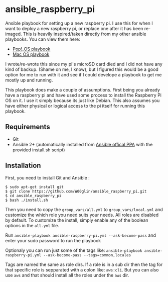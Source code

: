 # ansible_raspberry_pi
Ansible playbook for setting up a new raspberry pi. I use this for when I want to deploy a new raspberry pi, or replace one after it has been re-imaged. This is heavily inspired/taken directly from my other ansible playbooks. You can view them here:

 - [Pop!_OS playbook](https://github.com/W00glin/ansible_pop_os-desktop-)
 - [Mac OS playbook](https://github.com/W00glin/ansible_macos_playbook)

I wrote/re-wrote this since my pi's microSD card died and I did not have any kind of backup. (Shame on me, I know), but I figured this would be a good option for me to run with it and see if I could develope a playbook to get me mostly up and running.

This playbook does make a couple of assumptions. First being you already have a raspberry pi and have used some process to install the Raspberry Pi OS on it. I use it simply because its just like Debian. This also assumes you have either physical or logical access to the pi itself for running this playbook.

## Requirements
- Git
- Ansible 2+ (automatically installed from [Ansible offical PPA](https://launchpad.net/~ansible/+archive/ubuntu/ansible) with the provided install.sh script)


## Installation
First, you need to install Git and Ansible :
```
$ sudo apt-get install git
$ git clone https://github.com/W00glin/ansible_raspberry_pi.git
$ cd ansible_raspberry_pi
$ bash ./install.sh
```

Then you need to copy the `group_vars/all.yml` to `group_vars/local.yml` and customize the which role you need suits your needs. All roles are disabled by default. To customize the install, simply enable any of the boolean options in the  `all.yml` file. 

Run `ansible-playbook ansible-raspberry-pi.yml --ask-become-pass` and enter your sudo password to run the playbook

Optionaly you can run just some of the tags like:
`ansible-playbook ansible-raspberry-pi.yml --ask-become-pass --tags=common,locales`

Tags are named the same as role dirs. If a role is in a sub dir then the tag for that specific role is sepparated with a colon like: `aws:cli`. But you can also use `aws` and that should install all the roles under the `aws` dir.